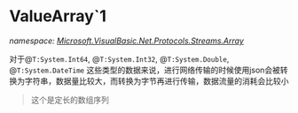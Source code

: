 ﻿# ValueArray`1
_namespace: [Microsoft.VisualBasic.Net.Protocols.Streams.Array](./index.md)_

对于@``T:System.Int64``, @``T:System.Int32``, @``T:System.Double``, @``T:System.DateTime``
 这些类型的数据来说，进行网络传输的时候使用json会被转换为字符串，数据量比较大，而转换为字节再进行传输，数据流量的消耗会比较小

> 这个是定长的数组序列



